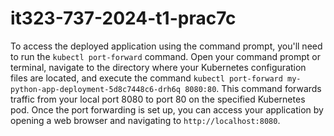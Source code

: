# it323-737-2024-t1-prac7c

To access the deployed application using the command prompt, you'll need to run the `kubectl port-forward` command. Open your command prompt or terminal, navigate to the directory where your Kubernetes configuration files are located, and execute the command `kubectl port-forward my-python-app-deployment-5d8c7448c6-drh6q 8080:80`. This command forwards traffic from your local port 8080 to port 80 on the specified Kubernetes pod. Once the port forwarding is set up, you can access your application by opening a web browser and navigating to `http://localhost:8080`.
